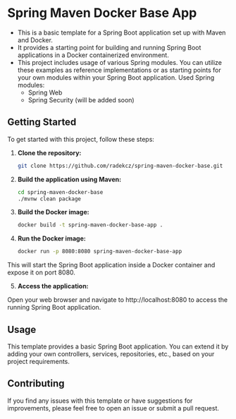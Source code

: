 # Spring Maven Docker Base App

- This is a basic template for a Spring Boot application set up with Maven and Docker.
- It provides a starting point for building and running Spring Boot applications in a Docker containerized environment.
- This project includes usage of various Spring modules. You can utilize these examples as reference implementations or as starting points for your own modules within your Spring Boot application. Used Spring modules:
  - Spring Web
  - Spring Security (will be added soon)


## Getting Started

To get started with this project, follow these steps:

1. **Clone the repository:**
   ```bash
   git clone https://github.com/radekcz/spring-maven-docker-base.git

2. **Build the application using Maven:**
   ```bash
   cd spring-maven-docker-base
   ./mvnw clean package

3. **Build the Docker image:**
   ```bash
   docker build -t spring-maven-docker-base-app .

4. **Run the Docker image:**
   ```bash
   docker run -p 8080:8080 spring-maven-docker-base-app

This will start the Spring Boot application inside a Docker container and expose it on port 8080.

5. **Access the application:**

Open your web browser and navigate to http://localhost:8080 to access the running Spring Boot application.

## Usage
This template provides a basic Spring Boot application. You can extend it by adding your own controllers, services, repositories, etc., based on your project requirements.

## Contributing
If you find any issues with this template or have suggestions for improvements, please feel free to open an issue or submit a pull request.
